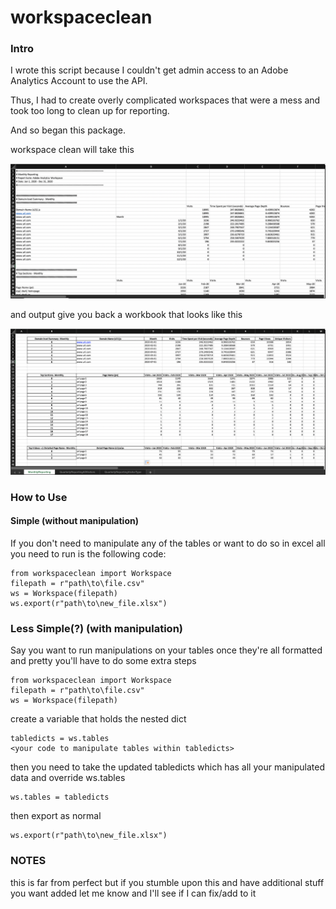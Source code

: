 # workspaceclean

### Intro
I wrote this script because I couldn't get admin access to an Adobe Analytics Account to use the API.

Thus, I had to create overly complicated workspaces that were a mess and took too long to clean up for reporting.

And so began this package.

workspace clean will take this 

<img width="1428" alt="beforeworkspaceclean" src="https://github.com/dkeidar/workspaceclean/blob/master/beforeworkspaceclean.png?raw=True">

and output give you back a workbook that looks like this

<img width="1428" alt="beforeworkspaceclean" src="https://github.com/dkeidar/workspaceclean/blob/master/afterworkspaceclean.png?raw=True">

### How to Use
#### Simple (without manipulation)
If you don't need to manipulate any of the tables or want to do so in excel all you need to run is the following code:

```
from workspaceclean import Workspace
filepath = r"path\to\file.csv"
ws = Workspace(filepath)
ws.export(r"path\to\new_file.xlsx")
```

### Less Simple(?) (with manipulation)
Say you want to run manipulations on your tables once they're all formatted and pretty you'll have to do some extra steps

```
from workspaceclean import Workspace
filepath = r"path\to\file.csv"
ws = Workspace(filepath)
```
create a variable that holds the nested dict
```
tabledicts = ws.tables
<your code to manipulate tables within tabledicts>
```

then you need to take the updated tabledicts which has all your manipulated data and override ws.tables
```
ws.tables = tabledicts
```
then export as normal
```
ws.export(r"path\to\new_file.xlsx")
```

### NOTES
this is far from perfect but if you stumble upon this and have additional stuff you want added let me know and I'll see if I can fix/add to it
